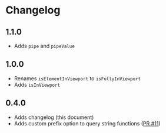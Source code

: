 # Changelog

## 1.1.0

- Adds `pipe` and `pipeValue`

## 1.0.0

- Renames `isElementInViewport` to `isFullyInViewport`
- Adds `isInViewport`

## 0.4.0

- Adds changelog (this document)
- Adds custom prefix option to query string functions ([PR #11](https://github.com/Creuna-Oslo/js-utils/pull/11))
